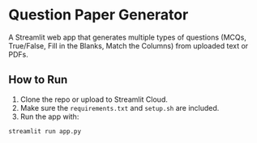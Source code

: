 # Question Paper Generator

A Streamlit web app that generates multiple types of questions (MCQs, True/False, Fill in the Blanks, Match the Columns) from uploaded text or PDFs.

## How to Run

1. Clone the repo or upload to Streamlit Cloud.
2. Make sure the `requirements.txt` and `setup.sh` are included.
3. Run the app with:

```bash
streamlit run app.py
```
